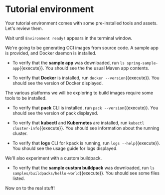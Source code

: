 # Tutorial environment

Your tutorial environment comes with some pre-installed tools and assets. Let's review them.

Wait until `Environment ready!` appears in the terminal window.

We're going to be generating OCI images from source code. A sample app is provided, and Docker daemon is installed.

- To verify that the **sample app** was downloaded, run `ls spring-sample-app`{{execute}}.
You should see the the usual Maven app contents.

- To verify that **Docker** is installed, run `docker --version`{{execute}}.
You should see the version of Docker displayed.

The various platforms we will be exploring to build images require some tools to be installed.

- To verify that **pack** CLI is installed, run `pack --version`{{execute}}.
You should see the version of pack displayed.

- To verify that **kubectl** and **Kubernetes** are installed, run `kubectl cluster-info`{{execute}}.
You should see information about the running cluster.

- To verify that **logs** CLI for kpack is running, run `logs --help`{{execute}}.
You should see the usage guide for logs displayed.

We'll also experiment with a custom buildpack.

- To verify that the **sample custom buildpack** was downloaded, run `ls samples/buildpacks/hello-world`{{execute}}.
You should see some files listed.



Now on to the real stuff!
